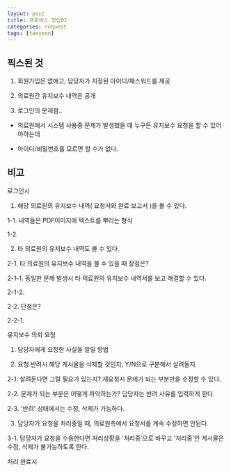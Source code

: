 ```yaml
---
layout: post
title: 프로세스 정립02
categories: request
tags: [taeyeon]
---
```


## 픽스된 것

1. 회원가입은 없애고, 담당자가 지정된 아이디/패스워드를 제공

2. 의료원간 유지보수 내역은 공개

3. 로그인의 문제점..

- 의료원에서 시스템 사용중 문제가 발생했을 때 누구든 유지보수 요청을 할 수 있어야하는데

- 아이디/비밀번호를 모르면 할 수가 없다.


## 비고

로그인시 

1. 해당 의료원의 유지보수 내역( 요청서와 완료 보고서 )을 볼 수 있다.

1-1. 내역들은 PDF이미지에 텍스트를 뿌리는 형식

1-2. 

2. 타 의료원의 유지보수 내역도 볼 수 있다.

2-1. 타 의료원의 유지보수 내역을 볼 수 있을 때 장점은?

2-1-1. 동일한 문제 발생시 타 의료원의 유지보수 내역서를 보고 해결할 수 있다.

2-1-2. 

2-2. 단점은?

2-2-1. 



유지보수 의뢰 요청

1. 담당자에게 요청한 사실을 알릴 방법

2. 요청 반려시 해당 게시물을 삭제할 것인지, Y/N으로 구분해서 살려둘지

2-1. 살려둔다면 그럴 필요가 있는지? 재요청시 문제가 되는 부분만을 수정할 수 있다.

2-2. 문제가 되는 부분은 어떻게 파악하는가? 담당자는 반려 사유를 입력하게 한다.

2-3. '반려' 상태에서는 수정, 삭제가 가능하다.

3. 담당자가 요청을 처리중일 때, 의료원측에서 요청서를 계속 수정하면 안된다.

3-1. 담당자가 요청을 수용한다면 처리상황을 '처리중'으로 바꾸고 '처리중'인 게시물은 수정, 삭제가 불가능하도록 한다.


처리 완료시
